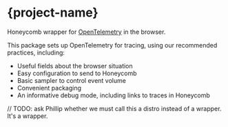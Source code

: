 # {project-name}

Honeycomb wrapper for [OpenTelemetry](https://opentelemetry.io) in the browser.

This package sets up OpenTelemetry for tracing, using our recommended practices, including:

* Useful fields about the browser situation
* Easy configuration to send to Honeycomb
* Basic sampler to control event volume
* Convenient packaging
* An informative debug mode, including links to traces in Honeycomb

// TODO: ask Phillip whether we must call this a distro instead of a wrapper. It's a wrapper.



<!-- OSS metadata badge - rename repo link and set status in OSSMETADATA -->
<!-- [![OSS Lifecycle](https://img.shields.io/osslifecycle/honeycombio/{repo-name})](https://github.com/honeycombio/home/blob/main/honeycomb-oss-lifecycle-and-practices.md) -->
